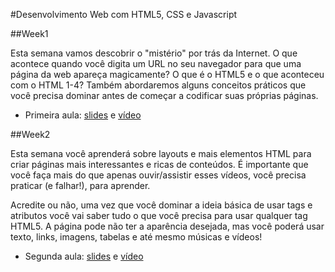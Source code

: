 #Desenvolvimento Web com HTML5, CSS e Javascript

##Week1 

Esta semana vamos descobrir o "mistério" por trás da Internet. O que acontece quando você digita um URL no seu navegador para que uma página da web apareça magicamente? O que é o HTML5 e o que aconteceu com o HTML 1-4? Também abordaremos alguns conceitos práticos que você precisa dominar antes de começar a codificar suas próprias páginas. 

- Primeira aula: [slides](https://goo.gl/PvNojF) e [vídeo](https://www.youtube.com/watch?v=owefhaTT0AQ)

##Week2 

Esta semana você aprenderá sobre layouts e mais elementos HTML para criar páginas mais interessantes e ricas de conteúdos. É importante que você faça mais do que apenas ouvir/assistir esses vídeos, você precisa praticar (e falhar!), para aprender. 

Acredite ou não, uma vez que você dominar a ideia básica de usar tags e atributos você vai saber tudo o que você precisa para usar qualquer tag HTML5. A página pode não ter a aparência desejada, mas você poderá usar texto, links, imagens, tabelas e até mesmo músicas e vídeos! 

- Segunda aula: [slides](https://goo.gl/JmjeKg) e [vídeo](https://www.youtube.com/watch?v=gFf9ChNyCJA)
